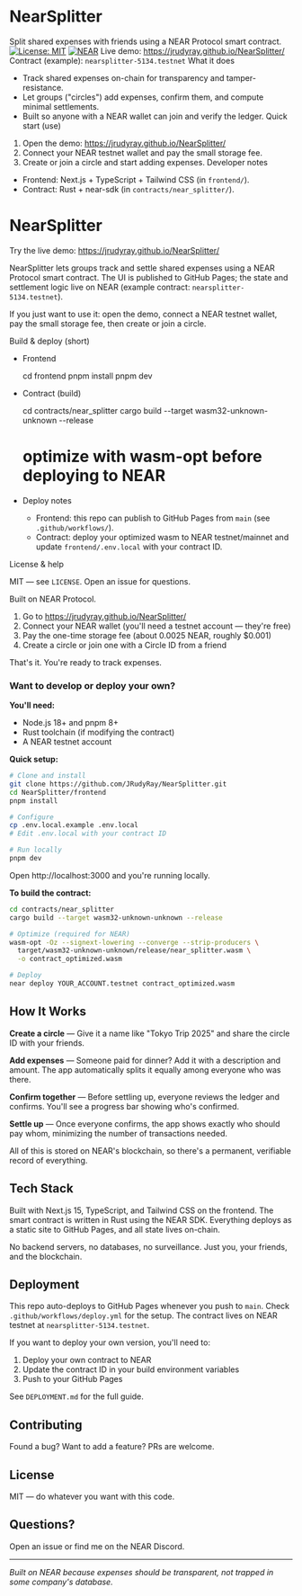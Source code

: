 # NearSplitter
Split shared expenses with friends using a NEAR Protocol smart contract.
[![License: MIT](https://img.shields.io/badge/License-MIT-yellow.svg)](./LICENSE) [![NEAR](https://img.shields.io/badge/NEAR-Protocol-00C08B)](https://near.org)
Live demo: https://jrudyray.github.io/NearSplitter/  
Contract (example): `nearsplitter-5134.testnet`
What it does
- Track shared expenses on-chain for transparency and tamper-resistance.
- Let groups ("circles") add expenses, confirm them, and compute minimal settlements.
- Built so anyone with a NEAR wallet can join and verify the ledger.
Quick start (use)
1. Open the demo: https://jrudyray.github.io/NearSplitter/
2. Connect your NEAR testnet wallet and pay the small storage fee.
3. Create or join a circle and start adding expenses.
Developer notes
- Frontend: Next.js + TypeScript + Tailwind CSS (in `frontend/`).
- Contract: Rust + near-sdk (in `contracts/near_splitter/`).
# NearSplitter

Try the live demo: https://jrudyray.github.io/NearSplitter/

NearSplitter lets groups track and settle shared expenses using a NEAR Protocol smart contract. The UI is published to GitHub Pages; the state and settlement logic live on NEAR (example contract: `nearsplitter-5134.testnet`).

If you just want to use it: open the demo, connect a NEAR testnet wallet, pay the small storage fee, then create or join a circle.

Build & deploy (short)

- Frontend

  cd frontend
  pnpm install
  pnpm dev

- Contract (build)

  cd contracts/near_splitter
  cargo build --target wasm32-unknown-unknown --release
  # optimize with wasm-opt before deploying to NEAR

- Deploy notes

  * Frontend: this repo can publish to GitHub Pages from `main` (see `.github/workflows/`).
  * Contract: deploy your optimized wasm to NEAR testnet/mainnet and update `frontend/.env.local` with your contract ID.

License & help

MIT — see `LICENSE`. Open an issue for questions.

Built on NEAR Protocol.

1. Go to https://jrudyray.github.io/NearSplitter/
2. Connect your NEAR wallet (you'll need a testnet account — they're free)
3. Pay the one-time storage fee (about 0.0025 NEAR, roughly $0.001)
4. Create a circle or join one with a Circle ID from a friend

That's it. You're ready to track expenses.

### Want to develop or deploy your own?

**You'll need:**
- Node.js 18+ and pnpm 8+
- Rust toolchain (if modifying the contract)
- A NEAR testnet account

**Quick setup:**

```bash
# Clone and install
git clone https://github.com/JRudyRay/NearSplitter.git
cd NearSplitter/frontend
pnpm install

# Configure
cp .env.local.example .env.local
# Edit .env.local with your contract ID

# Run locally
pnpm dev
```

Open http://localhost:3000 and you're running locally.

**To build the contract:**

```bash
cd contracts/near_splitter
cargo build --target wasm32-unknown-unknown --release

# Optimize (required for NEAR)
wasm-opt -Oz --signext-lowering --converge --strip-producers \
  target/wasm32-unknown-unknown/release/near_splitter.wasm \
  -o contract_optimized.wasm

# Deploy
near deploy YOUR_ACCOUNT.testnet contract_optimized.wasm
```

## How It Works

**Create a circle** — Give it a name like "Tokyo Trip 2025" and share the circle ID with your friends.

**Add expenses** — Someone paid for dinner? Add it with a description and amount. The app automatically splits it equally among everyone who was there.

**Confirm together** — Before settling up, everyone reviews the ledger and confirms. You'll see a progress bar showing who's confirmed.

**Settle up** — Once everyone confirms, the app shows exactly who should pay whom, minimizing the number of transactions needed.

All of this is stored on NEAR's blockchain, so there's a permanent, verifiable record of everything.

## Tech Stack

Built with Next.js 15, TypeScript, and Tailwind CSS on the frontend. The smart contract is written in Rust using the NEAR SDK. Everything deploys as a static site to GitHub Pages, and all state lives on-chain.

No backend servers, no databases, no surveillance. Just you, your friends, and the blockchain.

## Deployment

This repo auto-deploys to GitHub Pages whenever you push to `main`. Check `.github/workflows/deploy.yml` for the setup. The contract lives on NEAR testnet at `nearsplitter-5134.testnet`.

If you want to deploy your own version, you'll need to:
1. Deploy your own contract to NEAR
2. Update the contract ID in your build environment variables
3. Push to your GitHub Pages

See `DEPLOYMENT.md` for the full guide.

## Contributing

Found a bug? Want to add a feature? PRs are welcome.

## License

MIT — do whatever you want with this code.

## Questions?

Open an issue or find me on the NEAR Discord.

---

*Built on NEAR because expenses should be transparent, not trapped in some company's database.*
